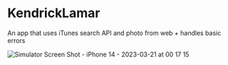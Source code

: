 # KendrickLamar
An app that uses iTunes search API and photo from web + handles basic errors

![Simulator Screen Shot - iPhone 14 - 2023-03-21 at 00 17 15](https://user-images.githubusercontent.com/111381938/226486636-d54acbe0-3acd-4fc8-8f7d-f65c83b2dde9.png)
